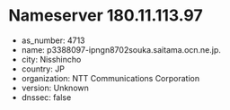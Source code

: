 # Nameserver 180.11.113.97

* as_number: 4713
* name: p3388097-ipngn8702souka.saitama.ocn.ne.jp.
* city: Nisshincho
* country: JP
* organization: NTT Communications Corporation
* version: Unknown
* dnssec: false
